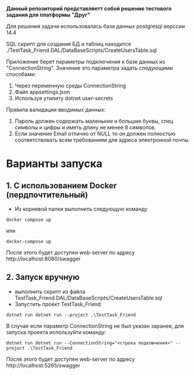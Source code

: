 **Данный репозиторий представляетт собой решение тестового задания для платформы "Друг"**

Для решения задачи использовалась база данных postgresql верссии 14.4

SQL скрипт для создания БД и таблиц находится ./TestTask_Friend.DAL/DataBaseScripts/CreateUsersTable.sql

Приложение берет параметры подключения к базе данных из "ConnectionString". Значение это параметра задать следующими способами:
1. Через переменную среды ConnectionString
2. Файл appsettings.json
3. Используя утилиту dotnet user-secrets

Правила валидации вводимых данных:
1. Пароль должен содержать маленькие и большие буквы, спец символы и цифры и иметь длину не менее 8 символов.
2. Если значение Email отлично от NULL то он должен полностью соответствовать всем требованиям для адреса электронной почты.

# Варианты запуска
## 1. С использованием Docker (пердпочтительный)
- Из корневой папки выполнить следующую команду
```
docker compose up
```
или 
```
docker-compose up
```
После этого будет доступен web-server по адресу http://localhost:8080/swagger

## 2. Запуск вручную
- выполнить скрипт из файла TestTask_Friend.DAL/DataBaseScripts/CreateUsersTable.sql
- Запустить проект TestTask_Friend
```
dotnet run dotnet run --project .\TestTask_Friend
```
В случае если параметр ConnectionString не был указан заранее, для запуска проекта используйти команду:
```
dotnet run dotnet run --ConnectionString="<строка подключения>" --project .\TestTask_Friend
```
После этого будет доступен web-server по адресу http://localhost:5265/swagger

